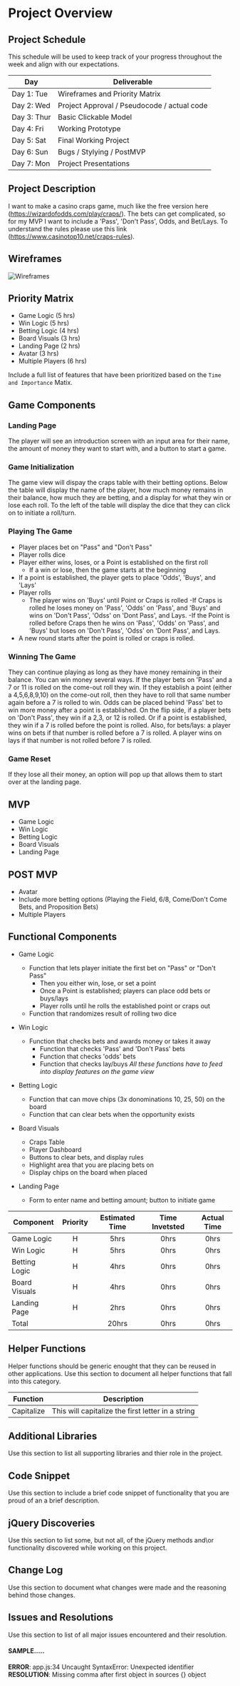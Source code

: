 # Project Overview

## Project Schedule

This schedule will be used to keep track of your progress throughout the week and align with our expectations.  

|  Day | Deliverable | 
|---|---| 
|Day 1: Tue| Wireframes and Priority Matrix|
|Day 2: Wed| Project Approval /  Pseudocode / actual code|
|Day 3: Thur| Basic Clickable Model |
|Day 4: Fri| Working Prototype |
|Day 5: Sat| Final Working Project |
|Day 6: Sun| Bugs / Stylying / PostMVP |
|Day 7: Mon| Project Presentations |


## Project Description

I want to make a casino craps game, much like the free version here (https://wizardofodds.com/play/craps/). The bets can get complicated, so for my MVP I want to include a 'Pass', 'Don't Pass', Odds, and Bet/Lays. To understand the rules please use this link (https://www.casinotop10.net/craps-rules).

## Wireframes

![Wireframes](/images/wireframe.jpg?raw=true "Wireframes")

## Priority Matrix

 - Game Logic (5 hrs)
 - Win Logic (5 hrs)
 - Betting Logic (4 hrs)
 - Board Visuals (3 hrs)
 - Landing Page (2 hrs)
 - Avatar (3 hrs)
 - Multiple Players (6 hrs)


Include a full list of features that have been prioritized based on the `Time and Importance` Matix.  

## Game Components

### Landing Page
The player will see an introduction screen with an input area for their name, the amount of money they want to start with, and a button to start a game.

### Game Initialization
The game view will dispay the craps table with their betting options. Below the table will display the name of the player, how much money remains in their balance, how much they are betting, and a display for what they win or lose each roll. To the left of the table will display the dice that they can click on to initiate a roll/turn. 

### Playing The Game
- Player places bet on "Pass" and "Don't Pass"
- Player rolls dice
- Player either wins, loses, or a Point is established on the first roll
    - If a win or lose, then the game starts at the beginning
- If a point is established, the player gets to place 'Odds', 'Buys', and 'Lays'
- Player rolls
    - The player wins on 'Buys' until Point or Craps is rolled
    -If Craps is rolled he loses money on 'Pass', 'Odds' on 'Pass', and 'Buys' and wins on 'Don't Pass', 'Odss' on 'Dont Pass', and Lays.
    -If the Point is rolled before Craps then he wins on 'Pass', 'Odds' on 'Pass', and 'Buys'
    but loses on 'Don't Pass', 'Odss' on 'Dont Pass', and Lays.
- A new round starts after the point is rolled or craps is rolled.

### Winning The Game
They can continue playing as long as they have money remaining in their balance. You can win money several ways. If the player bets on 'Pass' and a 7 or 11 is rolled on the come-out roll they win. If they establish a point (either a 4,5,6,8,9,10) on the come-out roll, then they have to roll that same number again before a 7 is rolled to win. Odds can be placed behind 'Pass' bet to win more money after a point is established. On the flip side, if a player bets on 'Don't Pass', they win if a 2,3, or 12 is rolled. Or if a point is established, they win if a 7 is rolled before the point is rolled. Also, for bets/lays: a player wins on bets if that number is rolled before a 7 is rolled. A player wins on lays if that number is not rolled before 7 is rolled.

### Game Reset
If they lose all their money, an option will pop up that allows them to start over at the landing page.

## MVP 

 - Game Logic
 - Win Logic
 - Betting Logic
 - Board Visuals
 - Landing Page

## POST MVP

 - Avatar
 - Include more betting options (Playing the Field, 6/8, Come/Don't Come Bets, and Proposition Bets)
 - Multiple Players


## Functional Components

 - Game Logic
    - Function that lets player initiate the first bet on "Pass" or "Don't Pass"
        - Then you either win, lose, or set a point
        - Once a Point is established; players can place odd bets or buys/lays
        - Player rolls until he rolls the established point or craps out
    - Function that randomizes result of rolling two dice

 - Win Logic
    - Function that checks bets and awards money or takes it away
        - Function that checks 'Pass' and 'Don't Pass' bets
        - Function that checks 'odds' bets
        - Function that checks lay/buys
        *All these functions have to feed into display features on the game view*
 - Betting Logic
    - Function that can move chips (3x donominations 10, 25, 50) on the board
    - Function that can clear bets when the opportunity exists
 - Board Visuals
    - Craps Table
    - Player Dashboard
    - Buttons to clear bets, and display rules
    - Highlight area that you are placing bets on
    - Display chips on the board when placed
 - Landing Page
    - Form to enter name and betting amount; button to initiate game


| Component | Priority | Estimated Time | Time Invetsted | Actual Time |
| --- | :---: |  :---: | :---: | :---: |
| Game Logic | H | 5hrs| 0hrs | 0hrs |
| Win Logic | H | 5hrs| 0hrs | 0hrs |
| Betting Logic | H | 4hrs| 0hrs | 0hrs |
| Board Visuals | H | 4hrs| 0hrs | 0hrs |
| Landing Page | H | 2hrs| 0hrs | 0hrs |
| Total |  | 20hrs| 0hrs | 0hrs |

## Helper Functions
Helper functions should be generic enought that they can be reused in other applications. Use this section to document all helper functions that fall into this category.

| Function | Description | 
| --- | :---: |  
| Capitalize | This will capitalize the first letter in a string | 

## Additional Libraries
 Use this section to list all supporting libraries and thier role in the project. 

## Code Snippet

Use this section to include a brief code snippet of functionality that you are proud of an a brief description.  

## jQuery Discoveries
 Use this section to list some, but not all, of the jQuery methods and\or functionality discovered while working on this project.

## Change Log
 Use this section to document what changes were made and the reasoning behind those changes.  

## Issues and Resolutions
 Use this section to list of all major issues encountered and their resolution.

#### SAMPLE.....
**ERROR**: app.js:34 Uncaught SyntaxError: Unexpected identifier                                
**RESOLUTION**: Missing comma after first object in sources {} object
